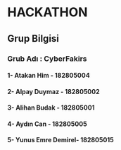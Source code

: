 # HACKATHON
## Grup Bilgisi 
 ### Grub Adı : CyberFakirs
#### 1- Atakan Him - 182805004
#### 2- Alpay Duymaz - 182805002
#### 3- Alihan Budak - 182805001
#### 4- Aydın Can - 182805005
#### 5- Yunus Emre Demirel- 182805015
